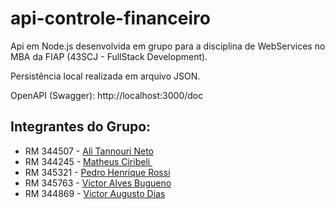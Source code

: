 # api-controle-financeiro

Api em Node.js desenvolvida em grupo para a disciplina de WebServices no MBA da FIAP (43SCJ - FullStack Development).

Persistência local realizada em arquivo JSON.

OpenAPI (Swagger): http://localhost:3000/doc

## Integrantes do Grupo:

- RM 344507 - <a target="_blank" href="https://www.linkedin.com/in/ali-tannouri-neto-12aaa6110/">Ali Tannouri Neto</a>
- RM 344245 - <a target="_blank" href="https://www.linkedin.com/in/matheus-ciribeli/">Matheus Ciribeli </a>
- RM 345321 - <a target="_blank" href="https://www.linkedin.com/in/pedrohrossi99/">Pedro Henrique Rossi</a>
- RM 345763 - <a target="_blank" href="https://www.linkedin.com/in/victor-alves-bugueno-122438144/">Victor Alves Bugueno</a>
- RM 344869 - <a target="_blank" href="https://www.linkedin.com/in/victor-dias-6b505275/">Victor Augusto Dias</a>
